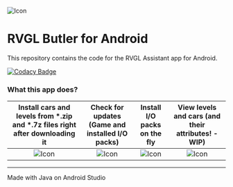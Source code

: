 ![Icon](https://raw.githubusercontent.com/Tavisco/RVGL-Assistant_Android/master/app/src/main/res/mipmap-xxxhdpi/ic_launcher.png)

# RVGL Butler for Android
This repository contains the code for the RVGL Assistant app for Android.

[![Codacy Badge](https://api.codacy.com/project/badge/Grade/3b0edd314a6a4149becd6461103984f2)](https://www.codacy.com/app/Tavisco/RVGL-Assistant_Android?utm_source=github.com&amp;utm_medium=referral&amp;utm_content=Tavisco/RVGL-Assistant_Android&amp;utm_campaign=Badge_Grade)

### What this app does?

| Install cars and levels from *.zip and *.7z files right after downloading it | Check for updates (Game and installed I/O packs) | Install I/O packs on the fly | View levels and cars (and their attributes! - WIP)|
| :-: | :-:|:-:|:-:|
|![Icon](https://raw.githubusercontent.com/Tavisco/RVGL-Assistant_Android/master/Images/PS_1.jpg)|![Icon](https://raw.githubusercontent.com/Tavisco/RVGL-Assistant_Android/master/Images/PS_2.jpg)|![Icon](https://raw.githubusercontent.com/Tavisco/RVGL-Assistant_Android/master/Images/PS_3.jpg)|![Icon](https://raw.githubusercontent.com/Tavisco/RVGL-Assistant_Android/master/Images/PS_4.jpg)


---
Made with Java on Android Studio
